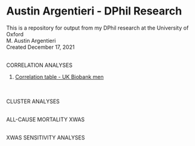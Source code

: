 # Austin Argentieri - DPhil Research

This is a repository for output from my DPhil research at the University of Oxford
<br> M. Austin Argentieri
<br> Created December 17, 2021
<br>
<br>

CORRELATION ANALYSES

1. <a target="_blank" rel="noopener noreferrer" href="https://miargentieri.github.io/correlation/correlation_table_full_dataset_oct_19_2021_men.html">Correlation table - UK Biobank men</a>
<br>
<br>
CLUSTER ANALYSES
<br>
<br>

ALL-CAUSE MORTALITY XWAS 
<br>
<br>

XWAS SENSITIVITY ANALYSES
<br>
<br>
